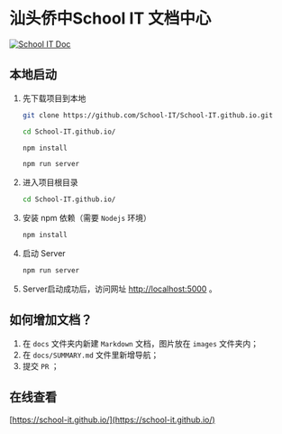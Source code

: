 # 汕头侨中School IT 文档中心  

[![School IT Doc](https://img.shields.io/badge/SchooIT-Doc-blue)](https://school-it.github.io/)

## 本地启动  

1. 先下载项目到本地
    ``` bash
    git clone https://github.com/School-IT/School-IT.github.io.git

    cd School-IT.github.io/

    npm install

    npm run server
    ```
2. 进入项目根目录
    ``` bash
    cd School-IT.github.io/
    ```
3. 安装 npm 依赖（需要 `Nodejs` 环境）
    ``` bash
    npm install
4. 启动 Server
    ``` bash
    npm run server
    ```
5. Server启动成功后，访问网址 [http://localhost:5000](http://localhost:5000) 。

## 如何增加文档？  

1. 在 `docs` 文件夹内新建 `Markdown` 文档，图片放在 `images` 文件夹内；
2. 在 `docs/SUMMARY.md` 文件里新增导航；
3. 提交 `PR` ；

## 在线查看  
[https://school-it.github.io/](https://school-it.github.io/)